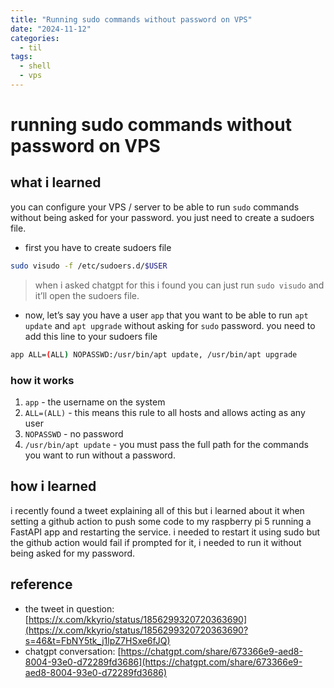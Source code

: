 ```yaml
---
title: "Running sudo commands without password on VPS"
date: "2024-11-12"
categories: 
  - til
tags:
  - shell
  - vps
---
```


# running sudo commands without password on VPS

## what i learned
you can configure your VPS / server to be able to run `sudo` commands without being asked for your password. you just need to create a sudoers file. 

* first you have to create sudoers file
```bash
sudo visudo -f /etc/sudoers.d/$USER
```
> when i asked chatgpt for this i found you can just run `sudo visudo` and it’ll open the sudoers file. 

* now, let’s say you have a user `app` that you want to be able to run `apt update` and `apt upgrade` without asking for `sudo` password. you need to add this line to your sudoers file
```bash
app ALL=(ALL) NOPASSWD:/usr/bin/apt update, /usr/bin/apt upgrade
```

### how it works
1. `app` - the username on the system 
2. `ALL=(ALL)` - this means this rule to all hosts and allows acting as any user
3. `NOPASSWD` - no password
4. `/usr/bin/apt update` - you must pass the full path for the commands you want to run without a password. 

## how i learned
i recently found a tweet explaining all of this but i learned about it when setting a github action to push some code to my raspberry pi 5 running a FastAPI app and restarting the service. i needed to restart it using sudo but the github action would fail if prompted for it, i needed to run it without being asked for my password. 


## reference
- the tweet in question: [https://x.com/kkyrio/status/1856299320720363690](https://x.com/kkyrio/status/1856299320720363690?s=46&t=FbNY5tk_j1lpZ7HSxe6fJQ)
- chatgpt conversation: [https://chatgpt.com/share/673366e9-aed8-8004-93e0-d72289fd3686](https://chatgpt.com/share/673366e9-aed8-8004-93e0-d72289fd3686)
